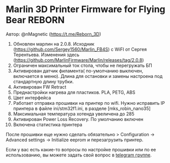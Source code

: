 # Marlin 3D Printer Firmware for Flying Bear REBORN 
Автор: @nMagnetic (https://t.me/Reborn_3D)

1) Обновлен марлин на 2.0.8. Исходник (https://github.com/Sergey1560/Marlin_FB4S) с WiFI от Сергея Терентьева. Изменения здесь (https://github.com/MarlinFirmware/Marlin/releases/tag/2.0.8) 
2) Ограничен максимальный ток стола, чтобы не перегружать БП
3) Активирован датчик филамента( по-умолчанию выключен, включается в меню). Длина для остановки и замены настроена под стандартную длину трубки.
4) Активирован FW Retract
5) Преднастройки нагрева для пластиков. PLA, PETG, ABS
6) Цвет интерфейса
7) Работает отправка прошивки на принтер по wifi. Нужно исправить IP принтера в файле ini/stm32f1.ini, в разделе [mks_robin_nano35]
8) Максимальная температура хотенда увеличена до 285
9) Активирован Power Loss Recovery. По умолчанию включен
10) Включена статистика принтера

После прошивки еще нужно сделать обязательно > Configuration -> Advanced settings -> Initialize eeprom и перезагрузить принтер.

Если у вас есть какие-то вопросы по настройке прошивки или по ее использованию, вы можете задать свой вопрос в [telegram группе](https://t.me/Reborn_3D).
